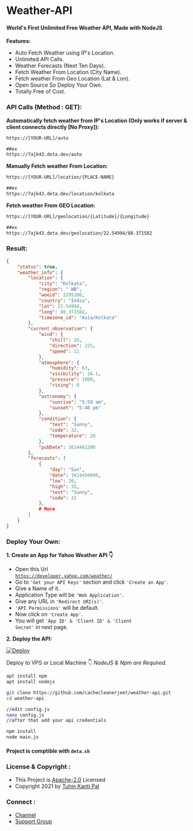 # Weather-API
#### World's First Unlimited Free Weather API, Made with NodeJS

**Features:**
- Auto Fetch Weather using IP's Location.
- Unlimited API Calls.
- Weather Forecasts (Next Ten Days).
- Fetch Weather From Location (City Name).
- Fetch weather From Geo Location (Lat & Lon).
- Open Source So Deploy Your Own.
- Totally Free of Cost.

### API Calls (Method : GET):

**Automatically fetch weather from IP's Location (Only works if server & client connects directly [No Proxy]):**

```html
https://[YOUR-URL]/auto

##ex
https://7ajk43.deta.dev/auto
```

**Manually Fetch weather From Location:**

```html
https://[YOUR-URL]/location/{PLACE-NAME}

##ex
https://7ajk43.deta.dev/location/kolkata
```


**Fetch weather From GEO Location:**

```html
https://[YOUR-URL]/geolocation/{Latitude}/{Longitude}

##ex
https://7ajk43.deta.dev/geolocation/22.54994/88.371582
```

### Result:

```json
{
    "status": true,
    "weather_info": {
        "location": {
            "city": "Kolkata",
            "region": " WB",
            "woeid": 2295386,
            "country": "India",
            "lat": 22.54994,
            "long": 88.371582,
            "timezone_id": "Asia/Kolkata"
        },
        "current_observation": {
            "wind": {
                "chill": 26,
                "direction": 225,
                "speed": 11
            },
            "atmosphere": {
                "humidity": 63,
                "visibility": 16.1,
                "pressure": 1009,
                "rising": 0
            },
            "astronomy": {
                "sunrise": "5:59 am",
                "sunset": "5:40 pm"
            },
            "condition": {
                "text": "Sunny",
                "code": 32,
                "temperature": 26
            },
            "pubDate": 1614481200
        },
        "forecasts": [
            {
                "day": "Sun",
                "date": 1614450600,
                "low": 20,
                "high": 35,
                "text": "Sunny",
                "code": 32
            },
            # More
        ]
    }
}
```


### Deploy Your Own:

**1. Create an App for Yahoo Weather API 👇**

- Open this Url <br>
<code>https://developer.yahoo.com/weather/</code>
- Go to <code>'Get your API Keys'</code> section and click <code>'Create an App'</code>.
- Give a Name of it.
- Application Type will be <code>'Web Application'</code>.
- Give any URL in <code>'Redirect URI(s)'</code>.
- <code>'API Permissions'</code> will be default.
- Now click on <code>'Create App'</code>.
- You will get <code>'App ID' & 'Client ID' & 'Client Secret'</code> in next page.

**2. Deploy the API:**

[![Deploy](https://www.herokucdn.com/deploy/button.svg)](https://heroku.com/deploy?template=https://github.com/cachecleanerjeet/weather-api/tree/master)


Deploy to VPS or Local Machine 👇 
*NodeJS & Npm are Required.*

```bash
apt install npm
apt install nodejs

git clone https://github.com/cachecleanerjeet/weather-api.git
cd weather-api

//edit config.js
nano config.js
//after that add your api credentials

npm install
node main.js
```

#### Project is comptible with <code>deta.sh</code> 


### License & Copyright :
- This Project is [Apache-2.0](https://github.com/cachecleanerjeet/weather-api/blob/master/LICENSE) Licensed
- Copyright 2021 by [Tuhin Kanti Pal](https://github.com/cachecleanerjeet)

### Connect :
- [Channel](https://telegram.dog/tprojects)
- [Support Group](https://telegram.dog/t_projects)

